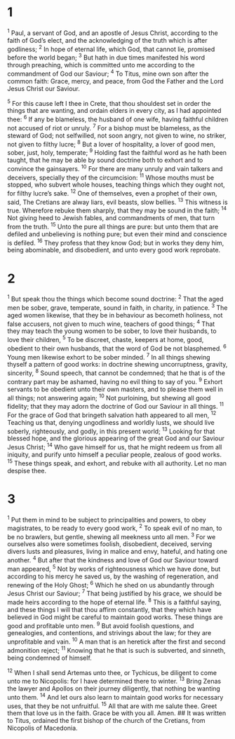# 1 
<sup>1</sup> Paul, a servant of God, and an apostle of Jesus Christ, according to the faith of God’s elect, and the acknowledging of the truth which is after godliness; <sup>2</sup> In hope of eternal life, which God, that cannot lie, promised before the world began; <sup>3</sup> But hath in due times manifested his word through preaching, which is committed unto me according to the commandment of God our Saviour; <sup>4</sup> To Titus, mine own son after the common faith: Grace, mercy, and peace, from God the Father and the Lord Jesus Christ our Saviour. 

<sup>5</sup> For this cause left I thee in Crete, that thou shouldest set in order the things that are wanting, and ordain elders in every city, as I had appointed thee: <sup>6</sup> If any be blameless, the husband of one wife, having faithful children not accused of riot or unruly. <sup>7</sup> For a bishop must be blameless, as the steward of God; not selfwilled, not soon angry, not given to wine, no striker, not given to filthy lucre; <sup>8</sup> But a lover of hospitality, a lover of good men, sober, just, holy, temperate; <sup>9</sup> Holding fast the faithful word as he hath been taught, that he may be able by sound doctrine both to exhort and to convince the gainsayers. <sup>10</sup> For there are many unruly and vain talkers and deceivers, specially they of the circumcision: <sup>11</sup> Whose mouths must be stopped, who subvert whole houses, teaching things which they ought not, for filthy lucre’s sake. <sup>12</sup> One of themselves, even a prophet of their own, said, The Cretians are alway liars, evil beasts, slow bellies. <sup>13</sup> This witness is true. Wherefore rebuke them sharply, that they may be sound in the faith; <sup>14</sup> Not giving heed to Jewish fables, and commandments of men, that turn from the truth. <sup>15</sup> Unto the pure all things are pure: but unto them that are defiled and unbelieving is nothing pure; but even their mind and conscience is defiled. <sup>16</sup> They profess that they know God; but in works they deny him, being abominable, and disobedient, and unto every good work reprobate. 

# 2 
<sup>1</sup> But speak thou the things which become sound doctrine: <sup>2</sup> That the aged men be sober, grave, temperate, sound in faith, in charity, in patience. <sup>3</sup> The aged women likewise, that they be in behaviour as becometh holiness, not false accusers, not given to much wine, teachers of good things; <sup>4</sup> That they may teach the young women to be sober, to love their husbands, to love their children, <sup>5</sup> To be discreet, chaste, keepers at home, good, obedient to their own husbands, that the word of God be not blasphemed. <sup>6</sup> Young men likewise exhort to be sober minded. <sup>7</sup> In all things shewing thyself a pattern of good works: in doctrine shewing uncorruptness, gravity, sincerity, <sup>8</sup> Sound speech, that cannot be condemned; that he that is of the contrary part may be ashamed, having no evil thing to say of you. <sup>9</sup> Exhort servants to be obedient unto their own masters, and to please them well in all things; not answering again; <sup>10</sup> Not purloining, but shewing all good fidelity; that they may adorn the doctrine of God our Saviour in all things. <sup>11</sup> For the grace of God that bringeth salvation hath appeared to all men, <sup>12</sup> Teaching us that, denying ungodliness and worldly lusts, we should live soberly, righteously, and godly, in this present world; <sup>13</sup> Looking for that blessed hope, and the glorious appearing of the great God and our Saviour Jesus Christ; <sup>14</sup> Who gave himself for us, that he might redeem us from all iniquity, and purify unto himself a peculiar people, zealous of good works. <sup>15</sup> These things speak, and exhort, and rebuke with all authority. Let no man despise thee. 

# 3 
<sup>1</sup> Put them in mind to be subject to principalities and powers, to obey magistrates, to be ready to every good work, <sup>2</sup> To speak evil of no man, to be no brawlers, but gentle, shewing all meekness unto all men. <sup>3</sup> For we ourselves also were sometimes foolish, disobedient, deceived, serving divers lusts and pleasures, living in malice and envy, hateful, and hating one another. <sup>4</sup> But after that the kindness and love of God our Saviour toward man appeared, <sup>5</sup> Not by works of righteousness which we have done, but according to his mercy he saved us, by the washing of regeneration, and renewing of the Holy Ghost; <sup>6</sup> Which he shed on us abundantly through Jesus Christ our Saviour; <sup>7</sup> That being justified by his grace, we should be made heirs according to the hope of eternal life. <sup>8</sup> This is a faithful saying, and these things I will that thou affirm constantly, that they which have believed in God might be careful to maintain good works. These things are good and profitable unto men. <sup>9</sup> But avoid foolish questions, and genealogies, and contentions, and strivings about the law; for they are unprofitable and vain. <sup>10</sup> A man that is an heretick after the first and second admonition reject; <sup>11</sup> Knowing that he that is such is subverted, and sinneth, being condemned of himself. 

<sup>12</sup> When I shall send Artemas unto thee, or Tychicus, be diligent to come unto me to Nicopolis: for I have determined there to winter. <sup>13</sup> Bring Zenas the lawyer and Apollos on their journey diligently, that nothing be wanting unto them. <sup>14</sup> And let ours also learn to maintain good works for necessary uses, that they be not unfruitful. <sup>15</sup> All that are with me salute thee. Greet them that love us in the faith. Grace be with you all. Amen. ## It was written to Titus, ordained the first bishop of the church of the Cretians, from Nicopolis of Macedonia.
